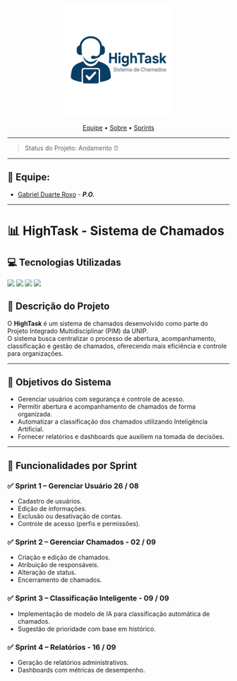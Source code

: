 <div align="center">
<img src="https://github.com/Kanekovisks/Projeto-de-Sistemas/blob/docs/Assets/HighTaskLogo.png" width="250"/>
</div>

<p align="center">
   <a href="#-equipe">Equipe</a> •
   <a href="#-hightask---sistema-de-chamados">Sobre</a> •
   <a href="#-funcionalidades-por-sprint">Sprints</a>
</p>

---

> 
> Status do Projeto: Andamento ⏰ 
>

---

## 🙋 Equipe:
- [Gabriel Duarte Roxo](https://github.com/Kanekovisks) - ***P.O.***

---

# 📊 HighTask - Sistema de Chamados

## 💻 Tecnologias Utilizadas
<a href="https://github.com/"><img src="https://img.shields.io/badge/github-%23121011.svg?style=for-the-badge&logo=github&logoColor=white"/></a>
<a href="https://astah.net/"><img src="https://img.shields.io/badge/Astah-blue?style=for-the-badge&logo=uml&logoColor=white"/></a>
<a href="https://www.figma.com"><img src="https://img.shields.io/badge/Figma-red?style=for-the-badge&logo=figma&logoColor=white"/></a>
<a href="https://www.w3schools.com/sql/default.asp"><img src="https://img.shields.io/badge/MySql-%2300758f?style=for-the-badge&logo=mysql&logoColor=white"/></a>

## 📖 Descrição do Projeto
O **HighTask** é um sistema de chamados desenvolvido como parte do Projeto Integrado Multidisciplinar (PIM) da UNIP.  
O sistema busca centralizar o processo de abertura, acompanhamento, classificação e gestão de chamados, oferecendo mais eficiência e controle para organizações.

---

## 🎯 Objetivos do Sistema
- Gerenciar usuários com segurança e controle de acesso.  
- Permitir abertura e acompanhamento de chamados de forma organizada.  
- Automatizar a classificação dos chamados utilizando Inteligência Artificial.  
- Fornecer relatórios e dashboards que auxiliem na tomada de decisões.  

---

## 📅 Funcionalidades por Sprint

### ✅ Sprint 1 – Gerenciar Usuário 26 / 08
- Cadastro de usuários.  
- Edição de informações.  
- Exclusão ou desativação de contas.  
- Controle de acesso (perfis e permissões).  

### ✅ Sprint 2 – Gerenciar Chamados - 02 / 09
- Criação e edição de chamados.  
- Atribuição de responsáveis.  
- Alteração de status.  
- Encerramento de chamados.  

### ✅ Sprint 3 – Classificação Inteligente - 09 / 09
- Implementação de modelo de IA para classificação automática de chamados.  
- Sugestão de prioridade com base em histórico.  

### ✅ Sprint 4 – Relatórios - 16 / 09 
- Geração de relatórios administrativos.  
- Dashboards com métricas de desempenho.  

